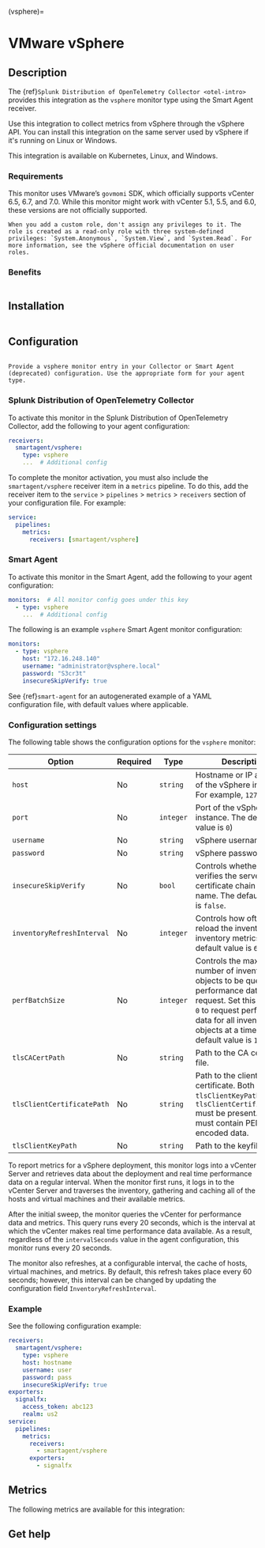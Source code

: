 (vsphere)=

# VMware vSphere
<meta name="description" content="Documentation on the vsphere monitor">

## Description

The {ref}`Splunk Distribution of OpenTelemetry Collector <otel-intro>` provides this integration as the `vsphere` monitor type using the Smart Agent receiver.

Use this integration to collect metrics from vSphere through the vSphere API. You can install this integration on the same server used by vSphere if it's running on Linux or Windows.

This integration is available on Kubernetes, Linux, and Windows.

### Requirements

This monitor uses VMware’s `govmomi` SDK, which officially supports vCenter 6.5, 6.7, and 7.0. While this monitor might work with vCenter 5.1, 5.5, and 6.0, these versions are not officially supported.

```{note}
When you add a custom role, don't assign any privileges to it. The role is created as a read-only role with three system-defined privileges: `System.Anonymous`, `System.View`, and `System.Read`. For more information, see the vSphere official documentation on user roles.
```

### Benefits

```{include} /_includes/benefits.md
```

## Installation

```{include} /_includes/collector-installation.md
```

## Configuration

```{include} /_includes/configuration.md
```

```{note}
Provide a vsphere monitor entry in your Collector or Smart Agent (deprecated) configuration. Use the appropriate form for your agent type.
```

### Splunk Distribution of OpenTelemetry Collector

To activate this monitor in the Splunk Distribution of OpenTelemetry Collector, add the following to your agent configuration:

```yaml
receivers:
  smartagent/vsphere:
    type: vsphere
    ...  # Additional config
```

To complete the monitor activation, you must also include the `smartagent/vsphere` receiver item in a `metrics` pipeline. To do this, add the receiver item to the `service` > `pipelines` > `metrics` > `receivers` section of your configuration file. For example:

```yaml
service:
  pipelines:
    metrics:
      receivers: [smartagent/vsphere]
```

### Smart Agent

To activate this monitor in the Smart Agent, add the following to your agent configuration:

```yaml
monitors:  # All monitor config goes under this key
  - type: vsphere
    ...  # Additional config
```

The following is an example `vsphere` Smart Agent monitor configuration:

```yaml
monitors:
  - type: vsphere
    host: "172.16.248.140"
    username: "administrator@vsphere.local"
    password: "S3cr3t"
    insecureSkipVerify: true
```

See {ref}`smart-agent` for an autogenerated example of a YAML configuration file, with default values where applicable.

### Configuration settings

The following table shows the configuration options for the `vsphere` monitor:

| Option | Required | Type | Description |
| --- | --- | --- | --- |
| `host` | No | `string` | Hostname or IP address of the vSphere instance. For example, `127.0.0.1`. |
| `port` | No | `integer` | Port of the vSphere instance. The default value is `0`) |
| `username` | No | `string` | vSphere username. |
| `password` | No | `string` | vSphere password. |
| `insecureSkipVerify` | No | `bool` | Controls whether a client verifies the server's certificate chain and host name. The default value is `false`. |
| `inventoryRefreshInterval` | No | `integer` | Controls how often to reload the inventory and inventory metrics. The default value is `60s`. |
| `perfBatchSize` | No | `integer` | Controls the maximum number of inventory objects to be queried for performance data per request. Set this value to `0` to request performance data for all inventory objects at a time. The default value is `10`. |
| `tlsCACertPath` | No | `string` | Path to the CA certificate file. |
| `tlsClientCertificatePath` | No | `string` | Path to the client certificate. Both `tlsClientKeyPath` and `tlsClientCertificatePath` must be present. The files must contain PEM encoded data. |
| `tlsClientKeyPath` | No | `string` | Path to the keyfile. |

To report metrics for a vSphere deployment, this monitor logs into a vCenter Server and retrieves data about the deployment and real time performance data on a regular interval. When the monitor first runs, it logs in to the vCenter Server and traverses the inventory, gathering and caching all of the hosts and virtual machines and their available metrics.

After the initial sweep, the monitor queries the vCenter for performance data and metrics. This query runs every 20 seconds, which is the interval at which the vCenter makes real time performance data available. As a result, regardless of the `intervalSeconds` value in the agent configuration, this monitor runs every 20 seconds.

The monitor also refreshes, at a configurable interval, the cache of hosts, virtual machines, and metrics. By default, this refresh takes place every 60 seconds; however, this interval can be changed by updating the configuration field `InventoryRefreshInterval`.

### Example

See the following configuration example:

```yaml
receivers:
  smartagent/vsphere:
    type: vsphere
    host: hostname
    username: user
    password: pass
    insecureSkipVerify: true
exporters:
  signalfx:
    access_token: abc123
    realm: us2
service:
  pipelines:
    metrics:
      receivers:
        - smartagent/vsphere
      exporters:
        - signalfx
```

## Metrics

The following metrics are available for this integration:

<div class="metrics-yaml" url="https://raw.githubusercontent.com/signalfx/integrations/main/vsphere/metrics.yaml"></div>

## Get help

```{include} /_includes/troubleshooting.md
```